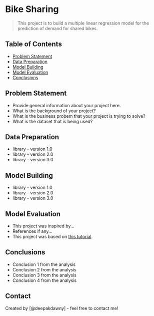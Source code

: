 # Bike Sharing
> This project is to build a multiple linear regression model for the prediction of demand for shared bikes.


## Table of Contents
* [Problem Statement](#problem-statement)
* [Data Preparation](#data-preparation)
* [Model Building](#model-building)
* [Model Evaluation](#model-evaluation)
* [Conclusions](#conclusions)


## Problem Statement
- Provide general information about your project here.
- What is the background of your project?
- What is the business probem that your project is trying to solve?
- What is the dataset that is being used?


## Data Preparation
- library - version 1.0
- library - version 2.0
- library - version 3.0


## Model Building
- library - version 1.0
- library - version 2.0
- library - version 3.0


## Model Evaluation
- This project was inspired by...
- References if any...
- This project was based on [this tutorial](https://www.example.com).


## Conclusions
- Conclusion 1 from the analysis
- Conclusion 2 from the analysis
- Conclusion 3 from the analysis
- Conclusion 4 from the analysis


## Contact
Created by [@deepakdawny] - feel free to contact me!
